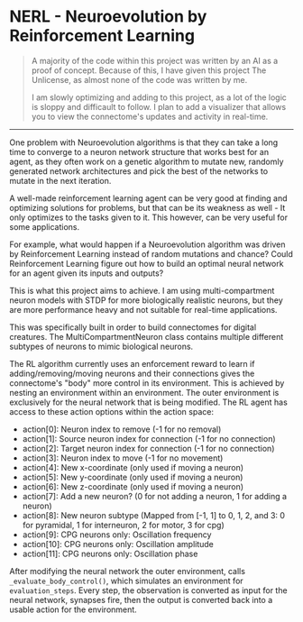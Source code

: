 # NERL - Neuroevolution by Reinforcement Learning

> A majority of the code within this project was written by an AI as a proof of concept. 
> Because of this, I have given this project The Unlicense, as almost none of the code was written by me.
> 
> I am slowly optimizing and adding to this project, as a lot of the logic is sloppy and difficault to follow. I plan to add a visualizer that allows you to view the connectome's updates and activity in real-time.
---
One problem with Neuroevolution algorithms is that they can take a long time to converge to a neuron network structure that works best for an agent, as they often work on a genetic algorithm to mutate new, randomly generated network architectures and pick the best of the networks to mutate in the next iteration. 

A well-made reinforcement learning agent can be very good at finding and optimizing solutions for problems, but that can be its weakness as well - It only optimizes to the tasks given to it. 
This however, can be very useful for some applications.

For example, what would happen if a Neuroevolution algorithm was driven by Reinforcement Learning instead of random mutations and chance? 
Could Reinforcement Learning figure out how to build an optimal neural network for an agent given its inputs and outputs?

This is what this project aims to achieve. I am using multi-compartment neuron models with STDP for more biologically realistic neurons, but they are more performance heavy and not suitable for real-time applications.

This was specifically built in order to build connectomes for digital creatures. The MultiCompartmentNeuron class contains multiple different subtypes of neurons to mimic biological neurons. 

The RL algorithm currently uses an enforcement reward to learn if adding/removing/moving neurons and their connections gives the connectome's "body" more control in its environment.
This is achieved by nesting an environment within an environment. The outer environment is exclusively for the neural network that is being modified. 
The RL agent has access to these action options within the action space:
 - action[0]: Neuron index to remove (-1 for no removal)
 - action[1]: Source neuron index for connection (-1 for no connection)
 - action[2]: Target neuron index for connection (-1 for no connection)
 - action[3]: Neuron index to move (-1 for no movement)
 - action[4]: New x-coordinate (only used if moving a neuron)
 - action[5]: New y-coordinate (only used if moving a neuron)
 - action[6]: New z-coordinate (only used if moving a neuron)
 - action[7]: Add a new neuron? (0 for not adding a neuron, 1 for adding a neuron)
 - action[8]: New neuron subtype (Mapped from [-1, 1] to 0, 1, 2, and 3: 0 for pyramidal, 1 for interneuron, 2 for motor, 3 for cpg)
 - action[9]: CPG neurons only: Oscillation frequency
 - action[10]: CPG neurons only: Oscillation amplitude
 - action[11]: CPG neurons only: Oscillation phase

After modifying the neural network the outer environment, calls `_evaluate_body_control()`, which simulates an environment for `evaluation_steps`. Every step, the observation is converted as input for the neural network, synapses fire, then the output is converted back into a usable action for the environment.
